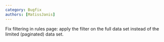 ```yaml
---
category: Bugfix
authors: [MatissJanis]
---
```


Fix filtering in rules page: apply the filter on the full data set instead of the limited (paginated) data set.
